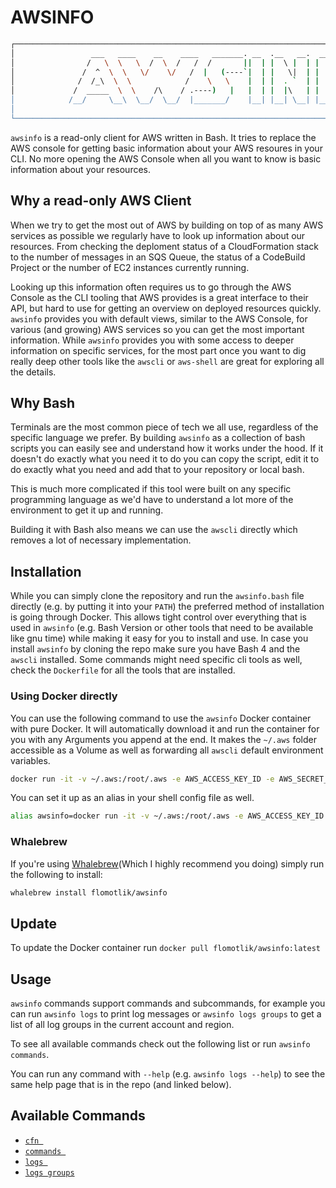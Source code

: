 # AWSINFO

```bash
┌──────────────────────────────────────────────────────────────────────────────────────────────────┐
│                 ___   ____    __    ____   _______. __  .__   __.  _______   ______              │
│                /   \  \   \  /  \  /   /  /       ||  | |  \ |  | |   ____| /  __  \             │
│               /  ^  \  \   \/    \/   /  |   (----`|  | |   \|  | |  |__   |  |  |  |            │
│              /  /_\  \  \            /    \   \    |  | |  . `  | |   __|  |  |  |  |            │
│             /  _____  \  \    /\    / .----)   |   |  | |  |\   | |  |     |  `--'  |            │
│            /__/     \__\  \__/  \__/  |_______/    |__| |__| \__| |__|      \______/             │
│                                                                                                  │
└──────────────────────────────────────────────────────────────────────────────────────────────────┘
```

`awsinfo` is a read-only client for AWS written in Bash. It tries to replace the AWS console for getting basic information about your AWS resoures in your CLI. No more opening the AWS Console when all you want to know is basic information about your resources.

## Why a read-only AWS Client
When we try to get the most out of AWS by building on top of as many AWS services as possible we regularly have to look up information about our resources. From checking the deploment status of a CloudFormation stack to the number of messages in an SQS Queue, the status of a CodeBuild Project or the number of EC2 instances currently running.

Looking up this information often requires us to go through the AWS Console as the CLI tooling that AWS provides is a great interface to their API, but hard to use for getting an overview on deployed resources quickly. `awsinfo` provides you with default views, similar to the AWS Console, for various (and growing) AWS services so you can get the most important information. While `awsinfo` provides you with some access to deeper information on specific services, for the most part once you want to dig really deep other tools like the `awscli` or `aws-shell` are great for exploring all the details. 

## Why Bash

Terminals are the most common piece of tech we all use, regardless of the specific language we prefer. By building `awsinfo` as a collection of bash scripts you can easily see and understand how it works under the hood. If it doesn't do exactly what you need it to do you can copy the script, edit it to do exactly what you need and add that to your repository or local bash.

This is much more complicated if this tool were built on any specific programming language as we'd have to understand a lot more of the environment to get it up and running.

Building it with Bash also means we can use the `awscli` directly which removes a lot of necessary implementation.

## Installation

While you can simply clone the repository and run the `awsinfo.bash` file directly (e.g. by putting it into your `PATH`) the preferred method of installation is going through Docker. This allows tight control over everything that is used in `awsinfo` (e.g. Bash Version or other tools that need to be available like gnu time) while making it easy for you to install and use. In case you install `awsinfo` by cloning the repo make sure you have Bash 4 and the `awscli` installed. Some commands might need specific cli tools as well, check the `Dockerfile` for all the tools that are installed.

### Using Docker directly

You can use the following command to use the `awsinfo` Docker container with pure Docker. It will automatically download it and run the container for you with any Arguments you append at the end. It makes the `~/.aws` folder accessible as a Volume as well as forwarding all `awscli` default environment variables.

```bash
docker run -it -v ~/.aws:/root/.aws -e AWS_ACCESS_KEY_ID -e AWS_SECRET_ACCESS_KEY -e AWS_SESSION_TOKEN -e AWS_DEFAULT_REGION -e AWS_DEFAULT_PROFILE -e AWS_CONFIG_FILE flomotlik/awsinfo ARGUMENTS_FOR_AWSINFO
```

You can set it up as an alias in your shell config file as well.

```bash
alias awsinfo=docker run -it -v ~/.aws:/root/.aws -e AWS_ACCESS_KEY_ID -e AWS_SECRET_ACCESS_KEY -e AWS_SESSION_TOKEN -e AWS_DEFAULT_REGION -e AWS_DEFAULT_PROFILE -e AWS_CONFIG_FILE flomotlik/awsinfo
```

### Whalebrew

If you're using [Whalebrew](https://github.com/bfirsh/whalebrew)(Which I highly recommend you doing) simply run the following to install:
 
 ```bash
whalebrew install flomotlik/awsinfo
```

## Update

To update the Docker container run `docker pull flomotlik/awsinfo:latest`

## Usage

`awsinfo` commands support commands and subcommands, for example you can run `awsinfo logs` to print log messages
or `awsinfo logs groups` to get a list of all log groups in the current account and region.

To see all available commands check out the following list or run `awsinfo commands`.

You can run any command with `--help` (e.g. `awsinfo logs --help`) to see the same help 
page that is in the repo (and linked below).

## Available Commands

* [`cfn `](scripts/commands/cfn/index.md)
* [`commands `](scripts/commands/commands/index.md)
* [`logs `](scripts/commands/logs/index.md)
* [`logs groups`](scripts/commands/logs/groups.md)
